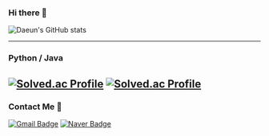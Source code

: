 ### Hi there 👋
![Daeun's GitHub stats](https://github-readme-stats.vercel.app/api?username=DAEUN9&show_icons=true&bg_color=00000000)

---
### Python / Java

[![Solved.ac Profile](http://mazassumnida.wtf/api/v2/generate_badge?boj=asd5687)](https://solved.ac/asd5687/)
[![Solved.ac Profile](http://mazassumnida.wtf/api/v2/generate_badge?boj=asd_java5687)](https://solved.ac/asd_java5687/)
---

### Contact Me 💌

[![Gmail Badge](https://img.shields.io/badge/Gmail-d14836?style=flat-square&logo=Gmail&logoColor=white&link=mailto:gain3436@gmail.com)](mailto:gain3436@gmail.com)
[![Naver Badge](https://img.shields.io/badge/Naver-03C75A?style=flat-square&logo=Naver&logoColor=white&link=mailto:asd5687@naver.com)](mailto:asd5687@naver.com)
